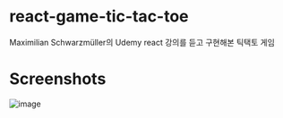 # react-game-tic-tac-toe

Maximilian Schwarzmüller의 Udemy react 강의를 듣고 구현해본 틱택토 게임

# Screenshots
![image](https://github.com/Jeongumgu/react-game-tic-tac-toe/assets/33191329/ea8df1ff-66cf-406c-98c8-d43640374419)
